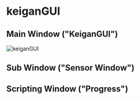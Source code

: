 # keiganGUI
## Main Window ("KeiganGUI")
![keiganGUI](https://github.com/NarinOka/keiganGUI/blob/master/GUI_snapshots/keiganGUI_window_documentation.png)

## Sub Window ("Sensor Window")

## Scripting Window ("Progress")

